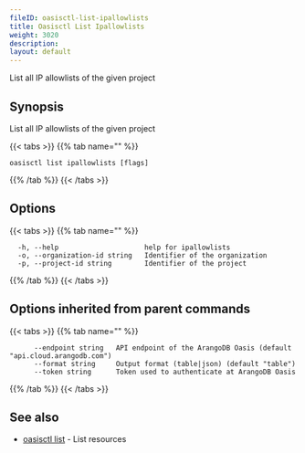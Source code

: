 ```yaml
---
fileID: oasisctl-list-ipallowlists
title: Oasisctl List Ipallowlists
weight: 3020
description: 
layout: default
---
```

List all IP allowlists of the given project

## Synopsis

List all IP allowlists of the given project

{{< tabs >}}
{{% tab name="" %}}
```
oasisctl list ipallowlists [flags]
```
{{% /tab %}}
{{< /tabs >}}

## Options

{{< tabs >}}
{{% tab name="" %}}
```
  -h, --help                     help for ipallowlists
  -o, --organization-id string   Identifier of the organization
  -p, --project-id string        Identifier of the project
```
{{% /tab %}}
{{< /tabs >}}

## Options inherited from parent commands

{{< tabs >}}
{{% tab name="" %}}
```
      --endpoint string   API endpoint of the ArangoDB Oasis (default "api.cloud.arangodb.com")
      --format string     Output format (table|json) (default "table")
      --token string      Token used to authenticate at ArangoDB Oasis
```
{{% /tab %}}
{{< /tabs >}}

## See also

* [oasisctl list]()	 - List resources

